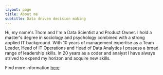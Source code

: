 ```yaml
---
layout: page
title: About me
subtitle: Data driven decision making
---
```


Hi, my name's Thom and I'm a Data Scientist and Product Owner. I hold a master's degree in sociology and psychology combined with a strong applied IT background. With 10 years of management expertise as a Team Leader, Head of IT Operations and Head of Data Analytics I possess a broad range of leadership skills. In 20 years as a coder and analyst I have always strived to expend my horizon and acquire new skills. 
  

Find more information [here](https://thombauer.github.io/resume/)
